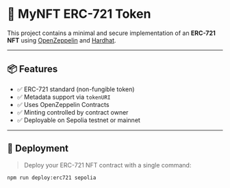 # 🎨 MyNFT ERC-721 Token

This project contains a minimal and secure implementation of an **ERC-721 NFT** using [OpenZeppelin](https://github.com/OpenZeppelin/openzeppelin-contracts) and [Hardhat](https://hardhat.org/).

---

## 📦 Features

- ✅ ERC-721 standard (non-fungible token)
- ✅ Metadata support via `tokenURI`
- ✅ Uses OpenZeppelin Contracts
- ✅ Minting controlled by contract owner
- ✅ Deployable on Sepolia testnet or mainnet

---

## 🚀 Deployment

> Deploy your ERC-721 NFT contract with a single command:

```bash
npm run deploy:erc721 sepolia
